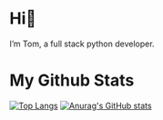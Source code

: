 # Hi👋 

I’m Tom, a full stack python developer.

# My Github Stats

[![Top Langs](https://github-readme-stats.vercel.app/api/top-langs/?username=twarsop&theme=dracula&layout=compact)](https://github.com/anuraghazra/github-readme-stats) [![Anurag's GitHub stats](https://github-readme-stats.vercel.app/api?username=twarsop&theme=dracula)](https://github.com/anuraghazra/github-readme-stats)

<!---
twarsop/twarsop is a ✨ special ✨ repository because its `README.md` (this file) appears on your GitHub profile.
You can click the Preview link to take a look at your changes.
--->
